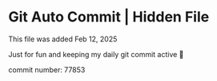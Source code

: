 # Git Auto Commit | Hidden File

This file was added Feb 12, 2025

Just for fun and keeping my daily git commit active 🤪

commit number: 77853
